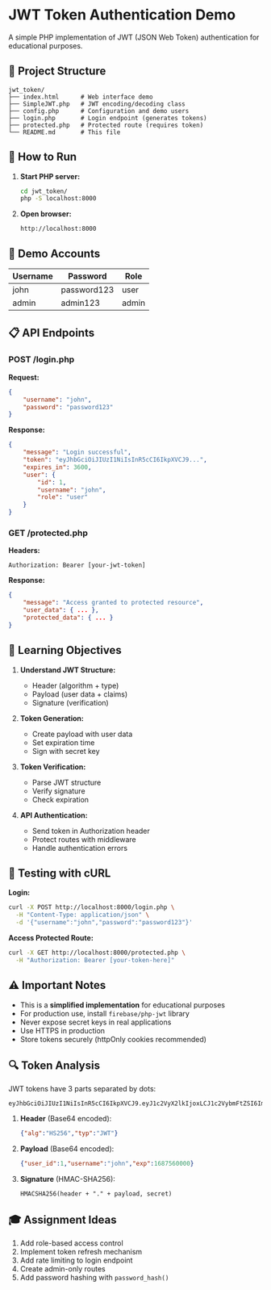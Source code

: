 # JWT Token Authentication Demo

A simple PHP implementation of JWT (JSON Web Token) authentication for educational purposes.

## 📁 Project Structure

```
jwt_token/
├── index.html      # Web interface demo
├── SimpleJWT.php   # JWT encoding/decoding class
├── config.php      # Configuration and demo users
├── login.php       # Login endpoint (generates tokens)
├── protected.php   # Protected route (requires token)
└── README.md       # This file
```

## 🚀 How to Run

1. **Start PHP server:**
   ```bash
   cd jwt_token/
   php -S localhost:8000
   ```

2. **Open browser:**
   ```
   http://localhost:8000
   ```

## 🔐 Demo Accounts

| Username | Password    | Role  |
|----------|-------------|-------|
| john     | password123 | user  |
| admin    | admin123    | admin |

## 📋 API Endpoints

### POST /login.php
**Request:**
```json
{
    "username": "john",
    "password": "password123"
}
```

**Response:**
```json
{
    "message": "Login successful",
    "token": "eyJhbGciOiJIUzI1NiIsInR5cCI6IkpXVCJ9...",
    "expires_in": 3600,
    "user": {
        "id": 1,
        "username": "john",
        "role": "user"
    }
}
```

### GET /protected.php
**Headers:**
```
Authorization: Bearer [your-jwt-token]
```

**Response:**
```json
{
    "message": "Access granted to protected resource",
    "user_data": { ... },
    "protected_data": { ... }
}
```

## 🎯 Learning Objectives

1. **Understand JWT Structure:**
   - Header (algorithm + type)
   - Payload (user data + claims)
   - Signature (verification)

2. **Token Generation:**
   - Create payload with user data
   - Set expiration time
   - Sign with secret key

3. **Token Verification:**
   - Parse JWT structure
   - Verify signature
   - Check expiration

4. **API Authentication:**
   - Send token in Authorization header
   - Protect routes with middleware
   - Handle authentication errors

## 🔧 Testing with cURL

**Login:**
```bash
curl -X POST http://localhost:8000/login.php \
  -H "Content-Type: application/json" \
  -d '{"username":"john","password":"password123"}'
```

**Access Protected Route:**
```bash
curl -X GET http://localhost:8000/protected.php \
  -H "Authorization: Bearer [your-token-here]"
```

## ⚠️ Important Notes

- This is a **simplified implementation** for educational purposes
- For production use, install `firebase/php-jwt` library
- Never expose secret keys in real applications
- Use HTTPS in production
- Store tokens securely (httpOnly cookies recommended)

## 🔍 Token Analysis

JWT tokens have 3 parts separated by dots:
```
eyJhbGciOiJIUzI1NiIsInR5cCI6IkpXVCJ9.eyJ1c2VyX2lkIjoxLCJ1c2VybmFtZSI6ImpvaG4iLCJleHAiOjE2ODc1NjAwMDB9.signature
```

1. **Header** (Base64 encoded):
   ```json
   {"alg":"HS256","typ":"JWT"}
   ```

2. **Payload** (Base64 encoded):
   ```json
   {"user_id":1,"username":"john","exp":1687560000}
   ```

3. **Signature** (HMAC-SHA256):
   ```
   HMACSHA256(header + "." + payload, secret)
   ```

## 🎓 Assignment Ideas

1. Add role-based access control
2. Implement token refresh mechanism
3. Add rate limiting to login endpoint
4. Create admin-only routes
5. Add password hashing with `password_hash()`
